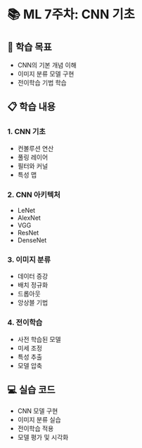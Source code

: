 # 📚 ML 7주차: CNN 기초

## 🎯 학습 목표
- CNN의 기본 개념 이해
- 이미지 분류 모델 구현
- 전이학습 기법 학습

## 📋 학습 내용

### 1. CNN 기초
- 컨볼루션 연산
- 풀링 레이어
- 필터와 커널
- 특성 맵

### 2. CNN 아키텍처
- LeNet
- AlexNet
- VGG
- ResNet
- DenseNet

### 3. 이미지 분류
- 데이터 증강
- 배치 정규화
- 드롭아웃
- 앙상블 기법

### 4. 전이학습
- 사전 학습된 모델
- 미세 조정
- 특성 추출
- 모델 압축

## 💻 실습 코드
- CNN 모델 구현
- 이미지 분류 실습
- 전이학습 적용
- 모델 평가 및 시각화
